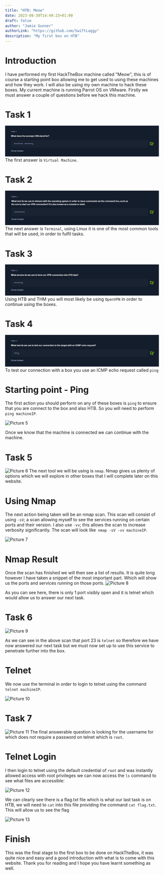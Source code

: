 ```yaml
---
title: "HTB: Meow"
date: 2023-08-30T14:49:23+01:00
draft: false
author: "Jamie Gunner"
authorLink: "https://github.com/SwiftLaggy"
description: "My first box on HTB"
---
```


# Introduction
I have performed my first HackTheBox machine called "Meow", this is of course a starting point box allowing me to get used to using these machines and how they work. I will also be using my own machine to hack these boxes. My current machine is running Parrot OS on VMware. Firstly we must answer a couple of questions before we hack this machine. 
# Task 1 
![Picture 1](images/Task1.jpg)
The first answer is ``Virtual Machine``.

# Task 2
![Picture 2](images/Task2.jpg)
The next answer is ``Terminal``, using Linux it is one of the most common tools that will be used, in order to fulfil tasks. 

# Task 3
![Picture 3](images/Task3.jpg)
Using HTB and THM you will most likely be using ``OpenVPN`` in order to continue using the boxes. 
# Task 4
![Picture 4](images/Task4.jpg)
To test our connection with a box you use an ICMP echo request called ``ping``

# Starting point - Ping
The first action you should perform on any of these boxes is  ``ping``  to ensure that you are connect to the box and also HTB. So you will need to perform
```ping machineIP```.

![Picture 5](images/Ping.png)

Once we know that the machine is connected we can continue with the machine.

# Task 5 
![Picture 6](images/Task5.jpg)
The next tool we will be using is ``nmap``. Nmap gives us plenty of options which we will explore in other boxes that I will complete later on this website. 
# Using Nmap
The next action being taken will be an nmap scan. This scan will consist of using ``-sV``; a scan allowing myself to see the services running on certain ports and their version. I also use  ``-vv``; this allows the scan to increase verbosity significantly. The scan will look like```
nmap -sV -vv machineIP```.

![Picture 7](images/Nmap.png)


# Nmap Result
Once the scan has finished we will then see a list of results. It is quite long however I have taken a snippet of the most important part. Which will show us the ports and services running on those ports.
![Picture 8](images/NmapResult.png)

As you can see here, there is only 1 port visibly open and it is telnet which would allow us to answer our next task.

# Task 6
![Picture 9](images/Task6.jpg)

As we can see in the above scan that port 23 is ``telnet`` so therefore we have now answered our next task but we must now set up to use this service to penetrate further into the box. 

# Telnet
We now use the terminal in order to login to telnet using the command ```telnet machineIP```.

![Picture 10](images/Telnet.png)

# Task 7
![Picture 11](images/Task7.jpg)
The final answerable question is looking for the username for which does not require a password on telnet which is ``root``.
# Telnet Login
I then login to telnet using the default credential of ``root`` and was instantly allowed access with root privileges we can now access the ``ls`` command to see what files are accessible:

![Picture 12](images/Ls.png)

We can clearly see there is a flag.txt file which is what our last task is on HTB, we will need to ``cat`` into this file providing the command ```cat flag.txt```. This will allow us to see the flag

![Picture 13](images/Cat.png)

# Finish
This was the final stage to the first box to be done on HackTheBox, it was quite nice and easy and a good introduction with what is to come with this website. Thank you for reading and I hope you have learnt something as well. 
